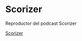 # Scorizer
Reproductor del podcast Scorizer

<a href="https://salvacam.github.io/Scorizer" target="_blank">Scorizer</a>
